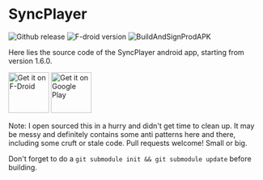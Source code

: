 # SyncPlayer

![Github release](https://img.shields.io/github/v/release/mo3rfan/syncplayer.svg?logo=github)
![F-droid version](https://img.shields.io/f-droid/v/io.github.powerinside.syncplay.svg)
![BuildAndSignProdAPK](https://github.com/mo3rfan/syncplayer/workflows/BuildAndSignProdAPK/badge.svg)

Here lies the source code of the SyncPlayer android app, starting from version 1.6.0.

<a href="https://www.f-droid.org/packages/io.github.powerinside.syncplay/" target="_blank">
<img src="https://f-droid.org/badge/get-it-on.png" alt="Get it on F-Droid" height="80"/></a>
<a href="https://play.google.com/store/apps/details?id=io.github.powerinside.syncplay" target="_blank">
<img src="https://play.google.com/intl/en_us/badges/images/generic/en-play-badge.png" alt="Get it on Google Play" height="80"/></a>

Note: I open sourced this in a hurry and didn't get time to clean up. It may be messy and definitely contains some anti patterns here and there, including some cruft or stale code.
Pull requests welcome! Small or big.

Don't forget to do a `git submodule init && git submodule update` before building.
